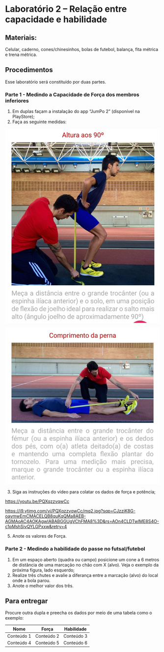 # Laboratório 2 – Relação entre capacidade e habilidade 

## Materiais:

Celular, caderno, cones/chinesinhos, bolas de futebol, balança, fita métrica e trena métrica. 

## Procedimentos
Esse laboratório será constituído por duas partes.
### Parte 1 - Medindo a Capacidade de Força dos membros inferiores
1. Em duplas façam a instalação do app “JumPo 2” (disponível na PlayStore);
2. Faça as seguinte medidas:

![Altura 90 graus](https://github.com/apolinario-souza/teaching/blob/main/AprendizagemMotora(EFI04168)/Lab/Altura_90.jpeg)



![Comprimento da perna](https://github.com/apolinario-souza/teaching/blob/main/AprendizagemMotora(EFI04168)/Lab/Comp_perna.jpeg)

3. Siga as instruções do vídeo para colatar os dados de força e potência;

https://youtu.be/PQXqzzvqwCc

https://i9.ytimg.com/vi/PQXqzzvqwCc/mq2.jpg?sqp=CJzziK8G-oaymwEmCMACELQB8quKqQMa8AEB-AGMAoAC4AOKAgwIABABGGUgVChFMA8%3D&rs=AOn4CLDTwlME8S4O-c1pMshSivQYLGPxxw&retry=4

5. Anote os valores de Força.  

### Parte 2 - Medindo a habilidade do passe no futsal/futebol
1. Em um espaço aberto (quadra ou campo) posicione um cone a 6 metros de distância de uma marcação no chão com X (alvo). Veja o exemplo da próxima figura, lado esquerdo;
2. Realize três chutes e avalie a diferança entre a marcação (alvo) do local onde a bola parou.
3. Anote o melhor valor dos três.


## Para entregar
Procure outra dupla e preecha os dados por meio de uma tabela como o exemplo:

| Nome| Força | Habilidade |
|-------------|-------------|-------------|
| Conteúdo 1  | Conteúdo 2  | Conteúdo 3  |
| Conteúdo 4  | Conteúdo 5  | Conteúdo 6  |




